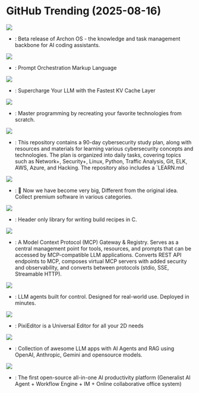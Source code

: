 # GitHub Trending (2025-08-16)

![](https://img.shields.io/badge/Python-New%20359-green?style=flat-square&logo=appveyor)
- [](https://github.comundefined): Beta release of Archon OS - the knowledge and task management backbone for AI coding assistants.

![](https://img.shields.io/badge/TypeScript-New%20268-green?style=flat-square&logo=appveyor)
- [](https://github.comundefined): Prompt Orchestration Markup Language

![](https://img.shields.io/badge/Python-New%2023-green?style=flat-square&logo=appveyor)
- [](https://github.comundefined): Supercharge Your LLM with the Fastest KV Cache Layer

![](https://img.shields.io/badge/Markdown-New%20361-green?style=flat-square&logo=appveyor)
- [](https://github.comundefined): Master programming by recreating your favorite technologies from scratch.

![](https://img.shields.io/badge/none-New%20295-green?style=flat-square&logo=appveyor)
- [](https://github.comundefined): This repository contains a 90-day cybersecurity study plan, along with resources and materials for learning various cybersecurity concepts and technologies. The plan is organized into daily tasks, covering topics such as Network+, Security+, Linux, Python, Traffic Analysis, Git, ELK, AWS, Azure, and Hacking. The repository also includes a `LEARN.md

![](https://img.shields.io/badge/JavaScript-New%20576-green?style=flat-square&logo=appveyor)
- [](https://github.comundefined):  Now we have become very big, Different from the original idea. Collect premium software in various categories.

![](https://img.shields.io/badge/C-New%2050-green?style=flat-square&logo=appveyor)
- [](https://github.comundefined): Header only library for writing build recipes in C.

![](https://img.shields.io/badge/Python-New%2046-green?style=flat-square&logo=appveyor)
- [](https://github.comundefined): A Model Context Protocol (MCP) Gateway & Registry. Serves as a central management point for tools, resources, and prompts that can be accessed by MCP-compatible LLM applications. Converts REST API endpoints to MCP, composes virtual MCP servers with added security and observability, and converts between protocols (stdio, SSE, Streamable HTTP).

![](https://img.shields.io/badge/Python-New%20409-green?style=flat-square&logo=appveyor)
- [](https://github.comundefined): LLM agents built for control. Designed for real-world use. Deployed in minutes.

![](https://img.shields.io/badge/C%23-New%20214-green?style=flat-square&logo=appveyor)
- [](https://github.comundefined): PixiEditor is a Universal Editor for all your 2D needs

![](https://img.shields.io/badge/Python-New%20445-green?style=flat-square&logo=appveyor)
- [](https://github.comundefined): Collection of awesome LLM apps with AI Agents and RAG using OpenAI, Anthropic, Gemini and opensource models.

![](https://img.shields.io/badge/PHP-New%2092-green?style=flat-square&logo=appveyor)
- [](https://github.comundefined): The first open-source all-in-one AI productivity platform (Generalist AI Agent + Workflow Engine + IM + Online collaborative office system)

